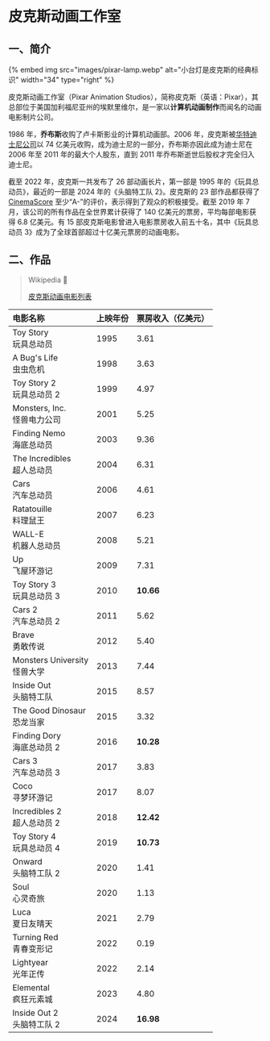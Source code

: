 # 皮克斯动画工作室

## 一、简介

{% embed img src="images/pixar-lamp.webp" alt="小台灯是皮克斯的经典标识" width="34" type="right" %}

皮克斯动画工作室（Pixar Animation Studios），简称皮克斯（英语：Pixar），其总部位于美国加利福尼亚州的埃默里维尔，是一家以**计算机动画制作**而闻名的动画电影制片公司。

1986 年，**乔布斯**收购了卢卡斯影业的计算机动画部。2006 年，皮克斯被[华特迪士尼公司](../disney/index.md)以 74 亿美元收购，成为迪士尼的一部分，乔布斯亦因此成为迪士尼在 2006 年至 2011 年的最大个人股东，直到 2011 年乔布斯逝世后股权才完全归入迪士尼。

截至 2022 年，皮克斯一共发布了 26 部动画长片，第一部是 1995 年的《玩具总动员》，最近的一部是 2024 年的《头脑特工队 2》。皮克斯的 23 部作品都获得了 [CinemaScore](https://zh.wikipedia.org/wiki/影院评分) 至少“A-”的评价，表示得到了观众的积极接受。截至 2019 年 7 月，该公司的所有作品在全世界累计获得了 140 亿美元的票房，平均每部电影获得 6.8 亿美元。有 15 部皮克斯电影曾进入电影票房收入前五十名，其中《玩具总动员 3》成为了全球首部超过十亿美元票房的动画电影。

## 二、作品

> Wikipedia 📝
>
> [皮克斯动画电影列表](https://zh.wikipedia.org/wiki/皮克斯电影列表)

| 电影名称                           | 上映年份 | 票房收入（亿美元） |
| :--------------------------------- | :------- | :----------------- |
| Toy Story <br/> 玩具总动员         | 1995     | 3.61               |
| A Bug's Life <br/> 虫虫危机        | 1998     | 3.63               |
| Toy Story 2 <br/> 玩具总动员 2     | 1999     | 4.97               |
| Monsters, Inc. <br/> 怪兽电力公司  | 2001     | 5.25               |
| Finding Nemo <br/> 海底总动员      | 2003     | 9.36               |
| The Incredibles <br/> 超人总动员   | 2004     | 6.31               |
| Cars <br/> 汽车总动员              | 2006     | 4.61               |
| Ratatouille <br/> 料理鼠王         | 2007     | 6.23               |
| WALL-E <br/> 机器人总动员          | 2008     | 5.21               |
| Up <br/> 飞屋环游记                | 2009     | 7.31               |
| Toy Story 3 <br/> 玩具总动员 3     | 2010     | **10.66**          |
| Cars 2 <br/> 汽车总动员 2          | 2011     | 5.62               |
| Brave <br/> 勇敢传说               | 2012     | 5.40               |
| Monsters University <br/> 怪兽大学 | 2013     | 7.44               |
| Inside Out <br/> 头脑特工队        | 2015     | 8.57               |
| The Good Dinosaur <br/> 恐龙当家   | 2015     | 3.32               |
| Finding Dory <br/> 海底总动员 2    | 2016     | **10.28**          |
| Cars 3 <br/> 汽车总动员 3          | 2017     | 3.83               |
| Coco <br/> 寻梦环游记              | 2017     | 8.07               |
| Incredibles 2 <br/> 超人总动员 2   | 2018     | **12.42**          |
| Toy Story 4 <br/> 玩具总动员 4     | 2019     | **10.73**          |
| Onward <br/> 头脑特工队 2          | 2020     | 1.41               |
| Soul <br/> 心灵奇旅                | 2020     | 1.13               |
| Luca <br/> 夏日友晴天              | 2021     | 2.79               |
| Turning Red <br/> 青春变形记       | 2022     | 0.19               |
| Lightyear <br/> 光年正传           | 2022     | 2.14               |
| Elemental <br/> 疯狂元素城         | 2023     | 4.80               |
| Inside Out 2 <br/> 头脑特工队 2    | 2024     | **16.98**          |
